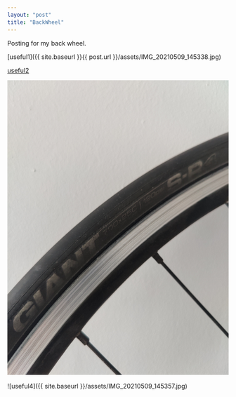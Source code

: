 ```yaml
---
layout: "post"
title: "BackWheel"
---
```


Posting for my back wheel.

[useful1]({{ site.baseurl }}{{ post.url }}/assets/IMG_20210509_145338.jpg)

[useful2](/assets/IMG_20210509_145344.jpg)

![useful3](/assets/IMG_20210509_145352.jpg)

![useful4]({{ site.baseurl }}/assets/IMG_20210509_145357.jpg)
